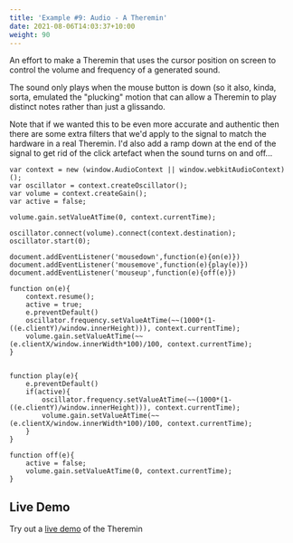 ```yaml
---
title: 'Example #9: Audio - A Theremin'
date: 2021-08-06T14:03:37+10:00
weight: 90
---
```


An effort to make a Theremin that uses the cursor position on screen to control the volume and frequency of a generated sound. 

<!--more-->

The sound only plays when the mouse button is down (so it also, kinda, sorta, emulated the "plucking" motion that can allow a Theremin to play distinct notes rather than just a glissando.

Note that if we wanted this to be even more accurate and authentic then there are some extra filters that we'd apply to the signal to match the hardware in a real Theremin. I'd also add a ramp down at the end of the signal to get rid of the click artefact when the sound turns on and off...

```
var context = new (window.AudioContext || window.webkitAudioContext)();
var oscillator = context.createOscillator();
var volume = context.createGain();
var active = false;

volume.gain.setValueAtTime(0, context.currentTime);

oscillator.connect(volume).connect(context.destination);
oscillator.start(0);

document.addEventListener('mousedown',function(e){on(e)})
document.addEventListener('mousemove',function(e){play(e)})
document.addEventListener('mouseup',function(e){off(e)})

function on(e){
    context.resume();
    active = true;
    e.preventDefault()
    oscillator.frequency.setValueAtTime(~~(1000*(1-((e.clientY)/window.innerHeight))), context.currentTime);
    volume.gain.setValueAtTime(~~(e.clientX/window.innerWidth*100)/100, context.currentTime);
}


function play(e){
    e.preventDefault()
    if(active){
        oscillator.frequency.setValueAtTime(~~(1000*(1-((e.clientY)/window.innerHeight))), context.currentTime);
        volume.gain.setValueAtTime(~~(e.clientX/window.innerWidth*100)/100, context.currentTime);
    }
}

function off(e){
    active = false;
    volume.gain.setValueAtTime(0, context.currentTime);
}
```

## Live Demo

Try out a [live demo](https://siwells.github.io/READY/demos/theremin/theremin.html) of the Theremin
